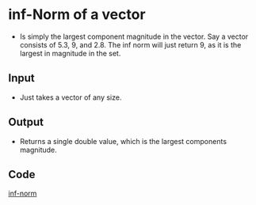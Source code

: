 # inf-Norm of a vector

- Is simply the largest component magnitude in the vector. Say a vector consists of 5.3, 9, and 2.8. The inf norm will just return 9, as it 
is the largest in magnitude in the set.

## Input

- Just takes a vector of any size.

## Output

- Returns a single double value, which is the largest components magnitude.

## Code

[inf-norm](https://github.com/adflanders/math4610/edit/master/src/src4/infNorm.cpp)

